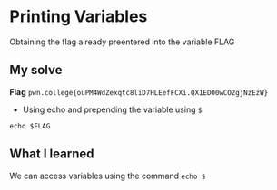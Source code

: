 # Printing Variables

Obtaining the flag already preentered into the variable FLAG

## My solve
**Flag** `pwn.college{ouPM4WdZexqtc8liD7HLEefFCXi.QX1EDO0wCO2gjNzEzW}`
- Using echo and prepending the variable using `$`
```
echo $FLAG
```

## What I learned
We can access variables using the command `echo $`